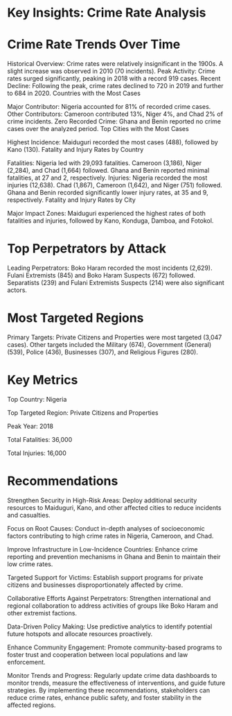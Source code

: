 # Key Insights: Crime Rate Analysis

# Crime Rate Trends Over Time

Historical Overview: Crime rates were relatively insignificant in the 1900s. A slight increase was observed in 2010 (70 incidents).
Peak Activity: Crime rates surged significantly, peaking in 2018 with a record 919 cases.
Recent Decline: Following the peak, crime rates declined to 720 in 2019 and further to 684 in 2020.
Countries with the Most Cases

Major Contributor: Nigeria accounted for 81% of recorded crime cases.
Other Contributors: Cameroon contributed 13%, Niger 4%, and Chad 2% of crime incidents.
Zero Recorded Crime: Ghana and Benin reported no crime cases over the analyzed period.
Top Cities with the Most Cases

Highest Incidence: Maiduguri recorded the most cases (488), followed by Kano (130).
Fatality and Injury Rates by Country

Fatalities:
Nigeria led with 29,093 fatalities.
Cameroon (3,186), Niger (2,284), and Chad (1,664) followed.
Ghana and Benin reported minimal fatalities, at 27 and 2, respectively.
Injuries:
Nigeria recorded the most injuries (12,638).
Chad (1,867), Cameroon (1,642), and Niger (751) followed.
Ghana and Benin recorded significantly lower injury rates, at 35 and 9, respectively.
Fatality and Injury Rates by City

Major Impact Zones: Maiduguri experienced the highest rates of both fatalities and injuries, followed by Kano, Konduga, Damboa, and Fotokol.

# Top Perpetrators by Attack

Leading Perpetrators:
Boko Haram recorded the most incidents (2,629).
Fulani Extremists (845) and Boko Haram Suspects (672) followed.
Separatists (239) and Fulani Extremists Suspects (214) were also significant actors.

# Most Targeted Regions

Primary Targets:
Private Citizens and Properties were most targeted (3,047 cases).
Other targets included the Military (674), Government (General) (539), Police (436), Businesses (307), and Religious Figures (280).

# Key Metrics
Top Country: Nigeria

Top Targeted Region: Private Citizens and Properties

Peak Year: 2018

Total Fatalities: 36,000

Total Injuries: 16,000

# Recommendations

Strengthen Security in High-Risk Areas:
Deploy additional security resources to Maiduguri, Kano, and other affected cities to reduce incidents and casualties.

Focus on Root Causes:
Conduct in-depth analyses of socioeconomic factors contributing to high crime rates in Nigeria, Cameroon, and Chad.

Improve Infrastructure in Low-Incidence Countries:
Enhance crime reporting and prevention mechanisms in Ghana and Benin to maintain their low crime rates.

Targeted Support for Victims:
Establish support programs for private citizens and businesses disproportionately affected by crime.

Collaborative Efforts Against Perpetrators:
Strengthen international and regional collaboration to address activities of groups like Boko Haram and other extremist factions.

Data-Driven Policy Making:
Use predictive analytics to identify potential future hotspots and allocate resources proactively.

Enhance Community Engagement:
Promote community-based programs to foster trust and cooperation between local populations and law enforcement.

Monitor Trends and Progress:
Regularly update crime data dashboards to monitor trends, measure the effectiveness of interventions, and guide future strategies.
By implementing these recommendations, stakeholders can reduce crime rates, enhance public safety, and foster stability in the affected regions.


